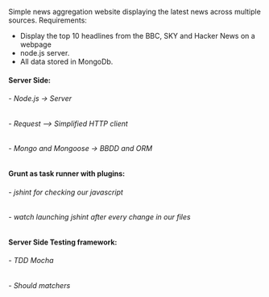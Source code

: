 
Simple news aggregation website displaying the latest news across multiple sources.
Requirements:
-  Display the top 10 headlines from the BBC, SKY and Hacker News on a webpage
-  node.js server. 
-  All data stored in MongoDb.

<h4>Server Side:</h4>

<h6> - Node.js -> Server</h6>
<h6> - Request —> Simplified HTTP client</h6>
<h6> - Mongo and Mongoose -> BBDD and ORM</h6>

<h4>Grunt as task runner with plugins:</h4>

<h6> - jshint for checking our javascript</h6>
<h6> - watch launching jshint after every change in our files</h6>

<h4>Server Side Testing framework:</h4>

<h6> - TDD Mocha</h6>
<h6> - Should matchers</h6>



